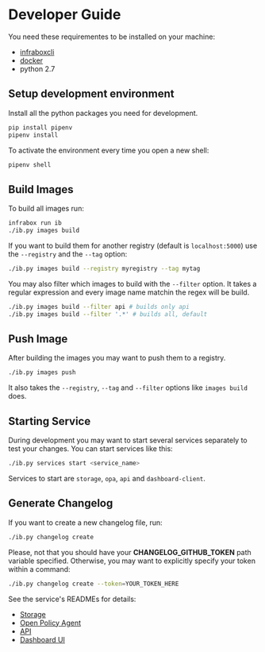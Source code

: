 # Developer Guide
You need these requirementes to be installed on your machine:

- [infraboxcli](https://github.com/SAP/infrabox-cli)
- [docker](https://www.docker.com/)
- python 2.7

## Setup development environment

Install all the python packages you need for development.

```bash
pip install pipenv
pipenv install
```

To activate the environment every time you open a new shell:

```bash
pipenv shell
```

## Build Images
To build all images run:

``` bash
infrabox run ib
./ib.py images build
```

If you want to build them for another registry (default is `localhost:5000`) use the `--registry` and the `--tag` option:

``` bash
./ib.py images build --registry myregistry --tag mytag
```

You may also filter which images to build with the `--filter` option. It takes a regular expression and every image name matchin the regex will be build.

``` bash
./ib.py images build --filter api # builds only api
./ib.py images build --filter '.*' # builds all, default
```

## Push Image
After building the images you may want to push them to a registry.

``` bash
./ib.py images push
```

It also takes the `--registry`, `--tag` and `--filter` options like `images build` does.

## Starting Service
During development you may want to start several services separately to test your changes. You can start services like this:

```bash
./ib.py services start <service_name>
```

Services to start are `storage`, `opa`, `api` and `dashboard-client`.

## Generate Changelog
If you want to create a new changelog file, run:
```bash
./ib.py changelog create
```

Please, not that you should have your **CHANGELOG_GITHUB_TOKEN** path variable specified.
Otherwise, you may want to explicitly specify your token within a command:
```bash
./ib.py changelog create --token=YOUR_TOKEN_HERE
```

See the service's READMEs for details:
- [Storage](/infrabox/utils/storage/)
- [Open Policy Agent](/src/openpolicyagent)
- [API](/src/api/)
- [Dashboard UI](/src/dashboard-client)
